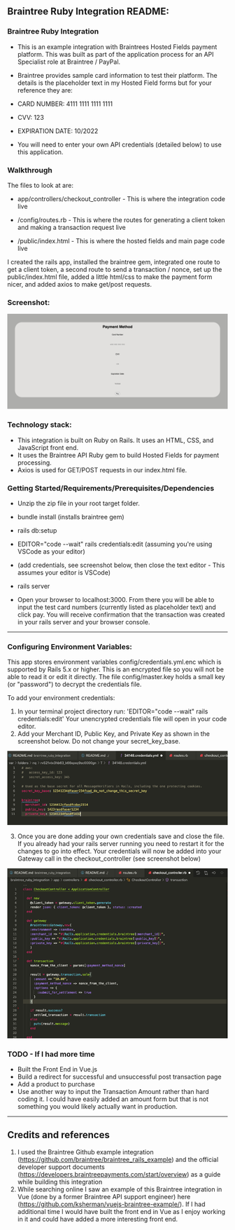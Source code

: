 ## Braintree Ruby Integration README:

### Braintree Ruby Integration

- This is an example integration with Braintrees Hosted Fields payment platform. This was built as part of the application process for an API Specialist role at Braintree / PayPal.

- Braintree provides sample card information to test their platform. The details is the placeholder text in my Hosted Field forms but for your reference they are: 
- CARD NUMBER: 4111 1111 1111 1111
- CVV: 123
- EXPIRATION DATE: 10/2022

- You will need to enter your own API credentials (detailed below) to use this application.

### Walkthrough

The files to look at are:
- app/controllers/checkout_controller - This is where the integration code live

- /config/routes.rb - This is where the routes for generating a client token and making a transaction request live

- /public/index.html - This is where the hosted fields and main page code live

I created the rails app, installed the braintree gem, integrated one route to get a client token, a second route to send a transaction / nonce, set up the public/index.html file, added a little html/css to make the payment form nicer, and added axios to make get/post requests. 

### Screenshot:

![Checkout](/public/screenshots/braintree_checkout_page_screenshot.png "Checkout")

### Technology stack: 
- This integration is built on Ruby on Rails. It uses an HTML, CSS, and JavaScript front end. 
- It uses the Braintree API Ruby gem to build Hosted Fields for payment processing.
- Axios is used for GET/POST requests in our index.html file.

### Getting Started/Requirements/Prerequisites/Dependencies

- Unzip the zip file in your root target folder.

- bundle install (installs braintree gem)

- rails db:setup

- EDITOR="code --wait" rails credentials:edit (assuming you're using VSCode as your editor)
* (add credentials, see screenshot below, then close the text editor - This assumes your editor is VSCode)

- rails server

- Open your browser to localhost:3000. From there you will be able to input the test card numbers (currently listed as placeholder text) and click pay. You will receive confirmation that the transaction was created in your rails server and your browser console.

---

### Configuring Environment Variables: 
This app stores environment variables config/credentials.yml.enc which is supported by Rails 5.x or higher. This is an encrypted file so you will not be able to read it or edit it directly. The file config/master.key holds a small key (or "password") to decrypt the credentials file.

To add your environment credentials: 
1. In your terminal project directory run: 'EDITOR="code --wait" rails credentials:edit' Your unencrypted credentials file will open in your code editor.
2. Add your Merchant ID, Public Key, and Private Key as shown in the screenshot below. Do not change your secret_key_base.

![Credentials](/public/screenshots/braintree_credentials_example.png "Credentials")

3. Once you are done adding your own credentials save and close the file. If you already had your rails server running you need to restart it for the changes to go into effect. Your credentials will now be added into your Gateway call in the checkout_controller (see screenshot below)

![Controller](/public/screenshots/braintree_credentials_example_in_controller.png "Controller")

### TODO - If I had more time
- Built the Front End in Vue.js
- Build a redirect for successful and unsuccessful post transaction page
- Add a product to purchase
- Use another way to input the Transaction Amount rather than hard coding it. I could have easily added an amount form but that is not something you would likely actually want in production. 

----

## Credits and references

1. I used the Braintree Github example integration (https://github.com/braintree/braintree_rails_example) and the official developer support documents (https://developers.braintreepayments.com/start/overview) as a guide while building this integration
2. While searching online I saw an example of this Braintree integration in Vue (done by a former Braintree API support engineer) here (https://github.com/ksherman/vuejs-braintree-example/). If I had additional time I would have built the front end in Vue as I enjoy working in it and could have added a more interesting front end.  